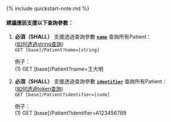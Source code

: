 {% include quickstart-note.md %}

#### 建議應該支援以下查詢參數：


1. **必須（SHALL）** 支援透過查詢參數 **[`name`](SearchParameter-Patient-name.html)** 查詢所有Patient：               
    ([如何透過string查詢](http://hl7.org/fhir/R4/search.html#string))  
    `GET [base]/Patient?name=[string]`  

    例子：  
      (1) GET [base]/Patient?name=王大明 

2. **必須（SHALL）** 支援透過查詢參數 **[`identifier`](SearchParameter-Patient-identifier.html)** 查詢所有Patient：               
    ([如何透過token查詢](http://hl7.org/fhir/R4/search.html#token))  
    `GET [base]/Patient?identifier=[code]`  

    例子：  
      (1) GET [base]/Patient?identifier=A123456789 
